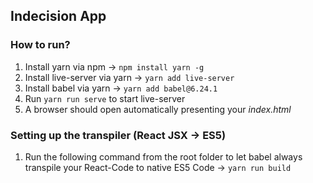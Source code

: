 ## Indecision App

### How to run?
1. Install yarn via npm &rarr; ```npm install yarn -g```
2. Install live-server via yarn &rarr; ```yarn add live-server```
3. Install babel via yarn &rarr; ```yarn add babel@6.24.1```
4. Run ```yarn run serve``` to start live-server
5. A browser should open automatically presenting your *index.html*

### Setting up the transpiler (React JSX &rarr; ES5)
1. Run the following command from the root folder to let babel always transpile your React-Code 
   to native ES5 Code &rarr; ```yarn run build```